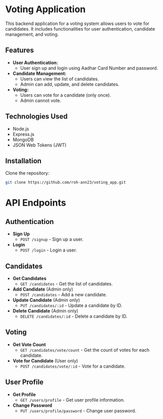 # Voting Application

This backend application for a voting system allows users to vote for candidates. It includes functionalities for user authentication, candidate management, and voting.

## Features

- **User Authentication:**
  - User sign up and login using Aadhar Card Number and password.
- **Candidate Management:**
  - Users can view the list of candidates.
  - Admin can add, update, and delete candidates.
- **Voting:**
  - Users can vote for a candidate (only once).
  - Admin cannot vote.

## Technologies Used

- Node.js
- Express.js
- MongoDB
- JSON Web Tokens (JWT)

## Installation

Clone the repository:

```bash
git clone https://github.com/roh-ann23/voting_app.git
```

# API Endpoints

## Authentication

- **Sign Up**
  - `POST /signup` - Sign up a user.
- **Login**
  - `POST /login` - Login a user.

## Candidates

- **Get Candidates**
  - `GET /candidates` - Get the list of candidates.
- **Add Candidate** (Admin only)
  - `POST /candidates` - Add a new candidate.
- **Update Candidate** (Admin only)
  - `PUT /candidates/:id` - Update a candidate by ID.
- **Delete Candidate** (Admin only)
  - `DELETE /candidates/:id` - Delete a candidate by ID.

## Voting

- **Get Vote Count**
  - `GET /candidates/vote/count` - Get the count of votes for each candidate.
- **Vote for Candidate** (User only)
  - `POST /candidates/vote/:id` - Vote for a candidate.

## User Profile

- **Get Profile**
  - `GET /users/profile` - Get user profile information.
- **Change Password**
  - `PUT /users/profile/password` - Change user password.
